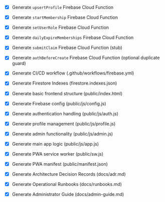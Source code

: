 - [x] Generate `upsertProfile` Firebase Cloud Function
- [x] Generate `startMembership` Firebase Cloud Function
- [x] Generate `setUserRole` Firebase Cloud Function
- [x] Generate `dailyExpireMemberships` Firebase Cloud Function
- [x] Generate `submitClaim` Firebase Cloud Function (stub)
- [x] Generate `authBeforeCreate` Firebase Cloud Function (optional duplicate guard)



- [x] Generate CI/CD workflow (.github/workflows/firebase.yml)
- [x] Generate Firestore Indexes (firestore.indexes.json)



- [x] Generate basic frontend structure (public/index.html)
- [x] Generate Firebase config (public/js/config.js)
- [x] Generate authentication handling (public/js/auth.js)
- [x] Generate profile management (public/js/profile.js)
- [x] Generate admin functionality (public/js/admin.js)
- [x] Generate main app logic (public/js/app.js)
- [x] Generate PWA service worker (public/sw.js)
- [x] Generate PWA manifest (public/manifest.json)


- [x] Generate Architecture Decision Records (docs/adr.md)
- [x] Generate Operational Runbooks (docs/runbooks.md)
- [x] Generate Administrator Guide (docs/admin-guide.md)


